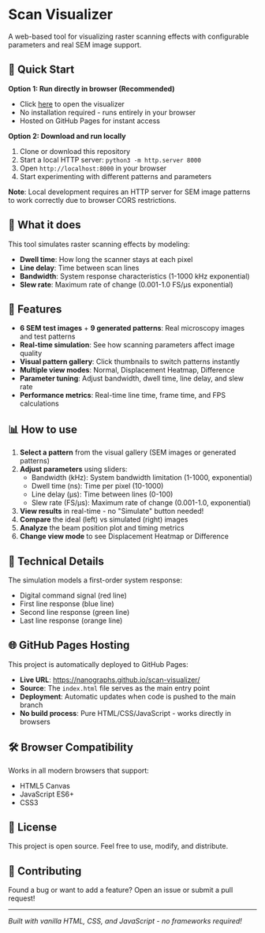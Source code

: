 # Scan Visualizer

A web-based tool for visualizing raster scanning effects with configurable parameters and real SEM image support.

## 🚀 Quick Start

**Option 1: Run directly in browser (Recommended)**
- Click [here](https://nanographs.github.io/scan-visualizer/) to open the visualizer
- No installation required - runs entirely in your browser
- Hosted on GitHub Pages for instant access

**Option 2: Download and run locally**
1. Clone or download this repository
2. Start a local HTTP server: `python3 -m http.server 8000`
3. Open `http://localhost:8000` in your browser
4. Start experimenting with different patterns and parameters

**Note**: Local development requires an HTTP server for SEM image patterns to work correctly due to browser CORS restrictions.

## 🎯 What it does

This tool simulates raster scanning effects by modeling:
- **Dwell time**: How long the scanner stays at each pixel
- **Line delay**: Time between scan lines  
- **Bandwidth**: System response characteristics (1-1000 kHz exponential)
- **Slew rate**: Maximum rate of change (0.001-1.0 FS/μs exponential)

## 🎨 Features

- **6 SEM test images** + **9 generated patterns**: Real microscopy images and test patterns
- **Real-time simulation**: See how scanning parameters affect image quality
- **Visual pattern gallery**: Click thumbnails to switch patterns instantly
- **Multiple view modes**: Normal, Displacement Heatmap, Difference
- **Parameter tuning**: Adjust bandwidth, dwell time, line delay, and slew rate
- **Performance metrics**: Real-time line time, frame time, and FPS calculations

## 📊 How to use

1. **Select a pattern** from the visual gallery (SEM images or generated patterns)
2. **Adjust parameters** using sliders:
   - Bandwidth (kHz): System bandwidth limitation (1-1000, exponential)
   - Dwell time (ns): Time per pixel (10-1000)
   - Line delay (μs): Time between lines (0-100)
   - Slew rate (FS/μs): Maximum rate of change (0.001-1.0, exponential)
3. **View results** in real-time - no "Simulate" button needed!
4. **Compare** the ideal (left) vs simulated (right) images
5. **Analyze** the beam position plot and timing metrics
6. **Change view mode** to see Displacement Heatmap or Difference

## 🔬 Technical Details

The simulation models a first-order system response:
- Digital command signal (red line)
- First line response (blue line)  
- Second line response (green line)
- Last line response (orange line)

## 🌐 GitHub Pages Hosting

This project is automatically deployed to GitHub Pages:
- **Live URL**: https://nanographs.github.io/scan-visualizer/
- **Source**: The `index.html` file serves as the main entry point
- **Deployment**: Automatic updates when code is pushed to the main branch
- **No build process**: Pure HTML/CSS/JavaScript - works directly in browsers

## 🛠️ Browser Compatibility

Works in all modern browsers that support:
- HTML5 Canvas
- JavaScript ES6+
- CSS3

## 📝 License

This project is open source. Feel free to use, modify, and distribute.

## 🤝 Contributing

Found a bug or want to add a feature? Open an issue or submit a pull request!

---

*Built with vanilla HTML, CSS, and JavaScript - no frameworks required!*
